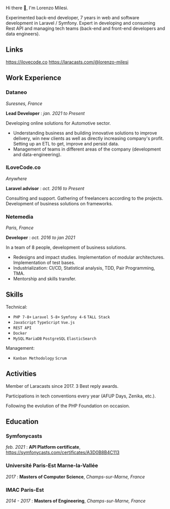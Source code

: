 Hi there 👋, I'm Lorenzo Milesi.

Experimented back-end developer, 7 years in web and software development in Laravel / Symfony. Expert in developing and consuming Rest API and managing tech teams (back-end and front-end developers and data engineers).

## Links 

https://ilovecode.co
https://laracasts.com/@lorenzo-milesi

## Work Experience

### Dataneo
_Suresnes, France_

**Lead Developer** : _jan. 2021 to Present_

Developing online solutions for Automotive sector.
- Understanding business and building innovative solutions to improve delivery, win new clients as well as directly increasing company's profit. Setting up an ETL to get, improve and persist data.
- Management of teams in different areas of the company (development and data-engineering).

### ILoveCode.co
_Anywhere_

**Laravel advisor** : _oct. 2016 to Present_

Consulting and support. Gathering of freelancers according to the projects. Development of business solutions
on frameworks.

### Netemedia
_Paris, France_

**Developer** : _oct. 2016 to jan 2021_

In a team of 8 people, development of business solutions.
- Redesigns and impact studies. Implementation of modular architectures. Implementation of test bases.
- Industrialization: CI/CD, Statistical analysis, TDD, Pair Programming, TMA.
- Mentorship and skills transfer.

## Skills

Technical: 
- `PHP 7-8+` `Laravel 5-8+` `Symfony 4-6` `TALL Stack`
- `JavaScript` `TypeScript` `Vue.js`
- `REST API`
- `Docker`
- `MySQL` `MariaDB` `PostgreSQL` `ElasticSearch`

Management: 
- `Kanban Methodology` `Scrum`

## Activities

Member of Laracasts since 2017. 3 Best reply awards.

Participations in tech conventions every year (AFUP Days, Zenika, etc.).

Following the evolution of the PHP Foundation on occasion.

## Education

### Symfonycasts
_feb. 2021_ : 
**API Platform certificate**, https://symfonycasts.com/certificates/A3D0B8B4C113

### Université Paris-Est Marne-la-Vallée
_2017_ : 
**Masters of Computer Science**, _Champs-sur-Marne, France_

### IMAC Paris-Est
_2014 - 2017_ : 
**Masters of Engineering**,  _Champs-sur-Marne, France_
